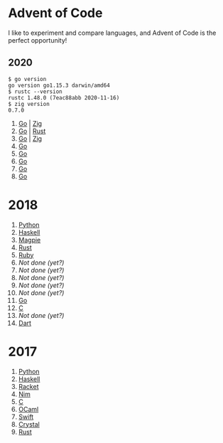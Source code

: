 # Advent of Code

I like to experiment and compare languages, and Advent of Code is the perfect opportunity!

## 2020

```
$ go version
go version go1.15.3 darwin/amd64
$ rustc --version
rustc 1.48.0 (7eac88abb 2020-11-16)
$ zig version
0.7.0
```

1. [Go](https://github.com/tcard/advent/tree/main/2020/1/go) | [Zig](https://github.com/tcard/advent/tree/main/2020/1/zig)
2. [Go](https://github.com/tcard/advent/tree/main/2020/2/go) | [Rust](https://github.com/tcard/advent/tree/main/2020/2/rust)
3. [Go](https://github.com/tcard/advent/tree/main/2020/3/go) | [Zig](https://github.com/tcard/advent/tree/main/2020/3/zig)
4. [Go](https://github.com/tcard/advent/tree/main/2020/4/go)
5. [Go](https://github.com/tcard/advent/tree/main/2020/5/go)
6. [Go](https://github.com/tcard/advent/tree/main/2020/6/go)
7. [Go](https://github.com/tcard/advent/tree/main/2020/7/go)
8. [Go](https://github.com/tcard/advent/tree/main/2020/8/go)

# 2018

1. [Python](https://github.com/tcard/advent/tree/main/2018/1)
2. [Haskell](https://github.com/tcard/advent/tree/main/2018/2)
3. [Magpie](https://github.com/tcard/advent/tree/main/2018/3)
4. [Rust](https://github.com/tcard/advent/tree/main/2018/4)
5. [Ruby](https://github.com/tcard/advent/tree/main/2018/5)
6. _Not done (yet?)_
7. _Not done (yet?)_
8. _Not done (yet?)_
9. _Not done (yet?)_
10. _Not done (yet?)_
11. [Go](https://github.com/tcard/advent/tree/main/2018/11)
12. [C](https://github.com/tcard/advent/tree/main/2018/12)
13. _Not done (yet?)_
14. [Dart](https://github.com/tcard/advent/tree/main/2018/14)

# 2017

1. [Python](https://github.com/tcard/advent/tree/main/2017/1)
2. [Haskell](https://github.com/tcard/advent/tree/main/2017/2)
3. [Racket](https://github.com/tcard/advent/tree/main/2017/3)
4. [Nim](https://github.com/tcard/advent/tree/main/2017/4)
5. [C](https://github.com/tcard/advent/tree/main/2017/5)
6. [OCaml](https://github.com/tcard/advent/tree/main/2017/6)
7. [Swift](https://github.com/tcard/advent/tree/main/2017/7)
8. [Crystal](https://github.com/tcard/advent/tree/main/2017/8)
9. [Rust](https://github.com/tcard/advent/tree/main/2017/9)
